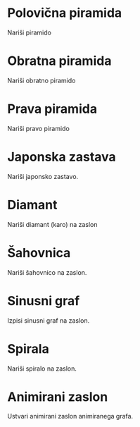 # Polovična piramida
Nariši piramido

# Obratna piramida
Nariši obratno piramido

# Prava piramida
Nariši pravo piramido

# Japonska zastava
Nariši japonsko zastavo.

# Diamant
Nariši diamant (karo) na zaslon

# Šahovnica
Nariši šahovnico na zaslon.

# Sinusni graf
Izpisi sinusni graf na zaslon.

# Spirala
Nariši spiralo na zaslon.

# Animirani zaslon
Ustvari animirani zaslon animiranega grafa.
